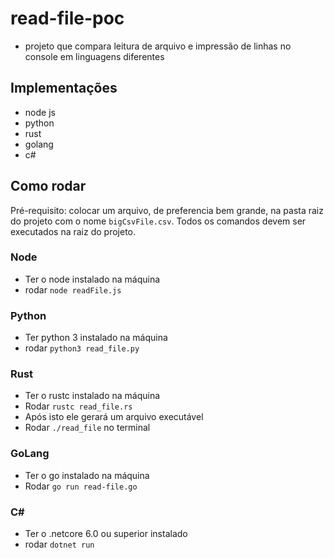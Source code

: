 # read-file-poc

- projeto que compara leitura de arquivo e impressão de linhas no console em linguagens diferentes

## Implementações

- node js
- python
- rust
- golang
- c#

## Como rodar

Pré-requisito: colocar um arquivo, de preferencia bem grande, na pasta raiz do projeto com o nome `bigCsvFile.csv`. Todos os comandos devem ser executados na raiz do projeto.

### Node

- Ter o node instalado na máquina
- rodar `node readFile.js`

### Python

- Ter python 3 instalado na máquina
- rodar `python3 read_file.py`

### Rust

- Ter o rustc instalado na máquina
- Rodar `rustc read_file.rs`
- Após isto ele gerará um arquivo executável
- Rodar `./read_file` no terminal

### GoLang

- Ter o go instalado na máquina
- Rodar `go run read-file.go`

### C#

- Ter o .netcore 6.0 ou superior instalado
- rodar `dotnet run` 
